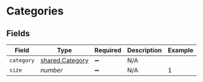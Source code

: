 # Categories


## Fields

| Field                                                     | Type                                                      | Required                                                  | Description                                               | Example                                                   |
| --------------------------------------------------------- | --------------------------------------------------------- | --------------------------------------------------------- | --------------------------------------------------------- | --------------------------------------------------------- |
| `category`                                                | [shared.Category](../../../sdk/models/shared/category.md) | :heavy_minus_sign:                                        | N/A                                                       |                                                           |
| `size`                                                    | *number*                                                  | :heavy_minus_sign:                                        | N/A                                                       | 1                                                         |